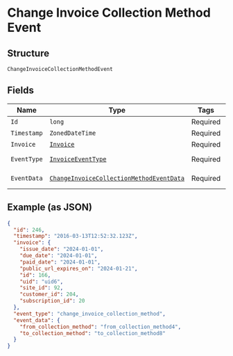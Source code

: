 
# Change Invoice Collection Method Event

## Structure

`ChangeInvoiceCollectionMethodEvent`

## Fields

| Name | Type | Tags | Description | Getter | Setter |
|  --- | --- | --- | --- | --- | --- |
| `Id` | `long` | Required | - | long getId() | setId(long id) |
| `Timestamp` | `ZonedDateTime` | Required | - | ZonedDateTime getTimestamp() | setTimestamp(ZonedDateTime timestamp) |
| `Invoice` | [`Invoice`](../../doc/models/invoice.md) | Required | - | Invoice getInvoice() | setInvoice(Invoice invoice) |
| `EventType` | [`InvoiceEventType`](../../doc/models/invoice-event-type.md) | Required | **Default**: `InvoiceEventType.CHANGE_INVOICE_COLLECTION_METHOD` | InvoiceEventType getEventType() | setEventType(InvoiceEventType eventType) |
| `EventData` | [`ChangeInvoiceCollectionMethodEventData`](../../doc/models/change-invoice-collection-method-event-data.md) | Required | Example schema for an `change_invoice_collection_method` event | ChangeInvoiceCollectionMethodEventData getEventData() | setEventData(ChangeInvoiceCollectionMethodEventData eventData) |

## Example (as JSON)

```json
{
  "id": 246,
  "timestamp": "2016-03-13T12:52:32.123Z",
  "invoice": {
    "issue_date": "2024-01-01",
    "due_date": "2024-01-01",
    "paid_date": "2024-01-01",
    "public_url_expires_on": "2024-01-21",
    "id": 166,
    "uid": "uid6",
    "site_id": 92,
    "customer_id": 204,
    "subscription_id": 20
  },
  "event_type": "change_invoice_collection_method",
  "event_data": {
    "from_collection_method": "from_collection_method4",
    "to_collection_method": "to_collection_method8"
  }
}
```

